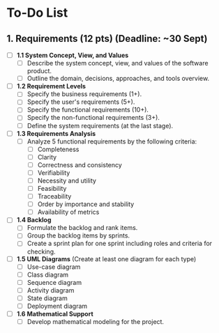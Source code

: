 # To-Do List

## 1. Requirements (12 pts) (Deadline: ~30 Sept)
- [ ] **1.1 System Concept, View, and Values**
  - [ ] Describe the system concept, view, and values of the software product.
  - [ ] Outline the domain, decisions, approaches, and tools overview.
  
- [ ] **1.2 Requirement Levels**
  - [ ] Specify the business requirements (1+).
  - [ ] Specify the user's requirements (5+).
  - [ ] Specify the functional requirements (10+).
  - [ ] Specify the non-functional requirements (3+).
  - [ ] Define the system requirements (at the last stage).

- [ ] **1.3 Requirements Analysis**
  - [ ] Analyze 5 functional requirements by the following criteria:
    - [ ] Completeness
    - [ ] Clarity
    - [ ] Correctness and consistency
    - [ ] Verifiability
    - [ ] Necessity and utility
    - [ ] Feasibility
    - [ ] Traceability
    - [ ] Order by importance and stability
    - [ ] Availability of metrics

- [ ] **1.4 Backlog**
  - [ ] Formulate the backlog and rank items.
  - [ ] Group the backlog items by sprints.
  - [ ] Create a sprint plan for one sprint including roles and criteria for checking.

- [ ] **1.5 UML Diagrams** (Create at least one diagram for each type)
  - [ ] Use-case diagram
  - [ ] Class diagram
  - [ ] Sequence diagram
  - [ ] Activity diagram
  - [ ] State diagram
  - [ ] Deployment diagram

- [ ] **1.6 Mathematical Support**
  - [ ] Develop mathematical modeling for the project.
